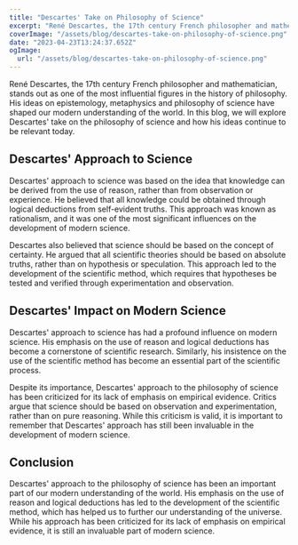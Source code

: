 ```yaml
---
title: "Descartes' Take on Philosophy of Science"
excerpt: "René Descartes, the 17th century French philosopher and mathematician, stands out as one of the most influential figures in the history of philosophy. In this blog, we will explore Descartes' take on the philosophy of science and how his ideas continue to be relevant today."
coverImage: "/assets/blog/descartes-take-on-philosophy-of-science.png"
date: "2023-04-23T13:24:37.652Z"
ogImage:
  url: "/assets/blog/descartes-take-on-philosophy-of-science.png"
---
```


René Descartes, the 17th century French philosopher and mathematician, stands out as one of the most influential figures in the history of philosophy. His ideas on epistemology, metaphysics and philosophy of science have shaped our modern understanding of the world. In this blog, we will explore Descartes' take on the philosophy of science and how his ideas continue to be relevant today.

## Descartes' Approach to Science

Descartes' approach to science was based on the idea that knowledge can be derived from the use of reason, rather than from observation or experience. He believed that all knowledge could be obtained through logical deductions from self-evident truths. This approach was known as rationalism, and it was one of the most significant influences on the development of modern science.

Descartes also believed that science should be based on the concept of certainty. He argued that all scientific theories should be based on absolute truths, rather than on hypothesis or speculation. This approach led to the development of the scientific method, which requires that hypotheses be tested and verified through experimentation and observation.

## Descartes' Impact on Modern Science

Descartes' approach to science has had a profound influence on modern science. His emphasis on the use of reason and logical deductions has become a cornerstone of scientific research. Similarly, his insistence on the use of the scientific method has become an essential part of the scientific process.

Despite its importance, Descartes' approach to the philosophy of science has been criticized for its lack of emphasis on empirical evidence. Critics argue that science should be based on observation and experimentation, rather than on pure reasoning. While this criticism is valid, it is important to remember that Descartes' approach has still been invaluable in the development of modern science.

## Conclusion

Descartes' approach to the philosophy of science has been an important part of our modern understanding of the world. His emphasis on the use of reason and logical deductions has led to the development of the scientific method, which has helped us to further our understanding of the universe. While his approach has been criticized for its lack of emphasis on empirical evidence, it is still an invaluable part of modern science.
